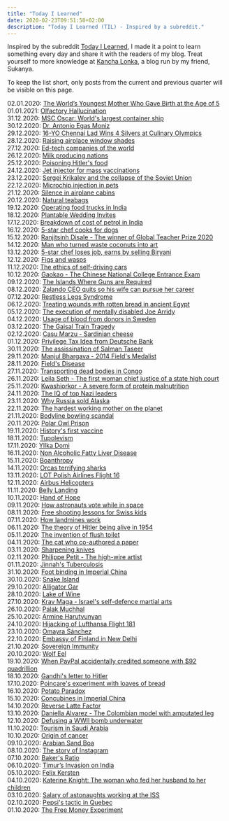 ```yaml
---
title: "Today I Learned"
date: 2020-02-23T09:51:58+02:00
description: "Today I Learned (TIL) - Inspired by a subreddit."
---
```


Inspired by the subreddit [Today I Learned](https://www.reddit.com/r/todayilearned/), I made it a point to learn something every day and share it with the readers of my blog. Treat yourself to more knowledge at <a href="https://www.kanchalonka.com/til/" target="_blank">Kancha Lonka</a>, a blog run by my friend, Sukanya.

To keep the list short, only posts from the current and previous quarter will be visible on this page.

02.01.2020: <a href = "https://medium.com/history-of-yesterday/the-worlds-youngest-mother-who-gave-birth-at-the-age-of-5-fea0678c3e9d" target = "_blank">The World’s Youngest Mother Who Gave Birth at the Age of 5</a><br>
01.01.2021: <a href = "https://en.wikipedia.org/wiki/Phantosmia" target = "_blank">Olfactory Hallucination</a><br>
31.12.2020: <a href = "https://en.wikipedia.org/wiki/MSC_Oscar" target = "_blank">MSC Oscar: World's largest container ship</a><br>
30.12.2020: <a href = "https://qr.ae/pNJ4qH" target = "_blank">Dr. Antonio Egas Moniz</a><br>
29.12.2020: <a href = "https://www.thebetterindia.com/246141/yeshwanth-culinary-olympics-germany-stuttgart-competition-fruit-vegetable-carving-chef-food-young-achiever-vid01/" target = "_blank">16-YO Chennai Lad Wins 4 Silvers at Culinary Olympics</a><br>
28.12.2020: <a href = "https://www.lonelyplanet.com/articles/why-raise-airplane-window-shades" target = "_blank">Raising airplace window shades</a><br>
27.12.2020: <a href = "https://finshots.in/infographic/is-india-leading-the-ed-tech-revolution/" target = "_blank">Ed-tech companies of the world</a><br>
26.12.2020: <a href = "https://finshots.in/infographic/india-leads-the-world-in-milk-production/" target = "_blank">Milk producing nations</a><br>
25.12.2020: <a href = "https://qr.ae/pNSUBJ" target = "_blank">Poisoning Hitler's food</a><br>
24.12.2020: <a href = "https://en.wikipedia.org/wiki/Jet_injector" target = "_blank">Jet injector for mass vaccinations</a><br>
23.12.2020: <a href = "https://qr.ae/pNSU3I" target = "_blank">Sergei Krikalev and the collapse of the Soviet Union</a><br>
22.12.2020: <a href = "https://qr.ae/pNSU6u" target = "_blank">Microchip injection in pets</a><br>
21.12.2020: <a href = "https://qr.ae/pNSUzd" target = "_blank">Silence in airplane cabins</a><br>
20.12.2020: <a href = "https://www.thebetterindia.com/245802/assam-startup-woolah-biodegradable-tea-bags-natural-leaves-farmers-eco-friendly-innovation-india-gop94/" target = "_blank">Natural teabags</a><br>
19.12.2020: <a href = "https://www.thebetterindia.com/243328/how-to-start-food-truck-license-permits-vehicle-cuisine-business-profits-india-gop94/" target = "_blank">Operating food trucks in India</a><br>
18.12.2020: <a href = "https://www.thebetterindia.com/243036/railway-officer-ecofriendly-wedding-plantable-sustainable-commissioner-irts-environment-anj135/" target = "_blank">Plantable Wedding Invites</a><br>
17.12.2020: <a href = "https://finshots.in/infographic/breaking-down-the-cost-of-a-litre-of-petrol/" target = "_blank">Breakdown of cost of petrol in India</a><br>
16.12.2020: <a href = "https://www.thebetterindia.com/244720/harleys-corner-mumbai-bengaluru-dog-chef-food-human-grade-meat-cookies-cakes-ice-creams-vet-fda-delivery-natural-furry-friends-vid01/" target = "_blank">5-star chef cooks for dogs</a><br>
15.12.2020: <a href = "https://www.youtube.com/watch?v=M6gakOkYDHM" target = "_blank">Ranjitsinh Disale - The winner of Global Teacher Prize 2020</a><br>
14.12.2020: <a href = "https://www.thebetterindia.com/244939/maharashtra-alibaug-coconut-art-gallery-stunning-spectacular-artworks-waste-to-wealth-india-gop94/" target = "_blank">Man who turned waste coconuts into art</a><br>
13.12.2020: <a href = "https://www.arre.co.in/people/mumbai-5-star-chef-sells-street-food-biryani-after-losing-job-during-pandemic/" target = "_blank">5-star chef loses job, earns by selling Biryani</a><br>
12.12.2020: <a href = "https://www.esa.org/esablog/research/the-story-of-the-fig-and-its-wasp/" target = "_blank">Figs and wasps</a><br>
11.12.2020: <a href = "https://towardsdatascience.com/the-ethics-of-self-driving-cars-efaaaaf9e320" target = "_blank">The ethics of self-driving cars</a><br>
10.12.2020: <a href = "https://en.wikipedia.org/wiki/National_College_Entrance_Examination" target = "_blank">Gaokao - The Chinese National College Entrance Exam</a><br>
09.12.2020: <a href = "https://www.youtube.com/watch?v=ch7HwhGynXk&ab_channel=TomScott" target = "_blank">The Islands Where Guns are Required</a><br>
08.12.2020: <a href = "https://edition.cnn.com/2020/12/07/tech/zalando-ceo-quit-intl-hnk/index.html" target = "_blank">Zalando CEO quits so his wife can pursue her career</a><br>
07.12.2020: <a href = "https://en.wikipedia.org/wiki/Restless_legs_syndrome" target = "_blank">Restless Legs Syndrome</a><br>
06.12.2020: <a href = "https://qr.ae/pNabDU" target = "_blank">Treating wounds with rotten bread in ancient Egypt</a><br>
05.12.2020: <a href = "https://en.wikipedia.org/wiki/Joe_Arridy" target = "_blank">The execution of mentally disabled Joe Arridy</a><br>
04.12.2020: <a href = "https://qr.ae/pNabVR" target = "_blank">Usage of blood from donors in Sweden</a><br>
03.12.2020: <a href = "https://qr.ae/pNabc6" target = "_blank">The Gaisal Train Tragedy</a><br>
02.12.2020: <a href = "https://en.wikipedia.org/wiki/Casu_marzu" target = "_blank">Casu Marzu - Sardinian cheese</a><br>
01.12.2020: <a href = "https://finshots.in/archive/a-tax-for-working-from-home/" target = "_blank">Privilege Tax Idea from Deutsche Bank</a><br>
30.11.2020: <a href = "https://en.wikipedia.org/wiki/Salman_Taseer" target = "_blank">The assissination of Salman Taseer</a><br>
29.11.2020: <a href = "https://en.wikipedia.org/wiki/Manjul_Bhargava" target = "_blank">Manjul Bhargava - 2014 Field's Medalist</a><br>
28.11.2020: <a href = "https://qr.ae/pNioMs" target = "_blank">Field's Disease</a><br>
27.11.2020: <a href = "https://qr.ae/pNiokc" target = "_blank">Transporting dead bodies in Congo</a><br>
26.11.2020: <a href = "https://en.wikipedia.org/wiki/Leila_Seth" target = "_blank">Leila Seth - The first woman chief justice of a state high court</a><br>
25.11.2020: <a href = "https://en.wikipedia.org/wiki/Kwashiorkor" target = "_blank">Kwashiorkor - A severe form of protein malnutrition</a><br>
24.11.2020: <a href = "https://medium.com/history-of-yesterday/the-results-of-the-nazi-iq-tests-c3a5e442f37c" target = "_blank">The IQ of top Nazi leaders</a><br>
23.11.2020: <a href = "https://medium.com/history-of-yesterday/why-did-russia-sell-alaska-9471744020b" target = "_blank">Why Russia sold Alaska</a><br>
22.11.2020: <a href = "https://qr.ae/pN9tET" target = "_blank">The hardest working mother on the planet</a><br>
21.11.2020: <a href = "https://www.bbc.com/news/uk-england-nottinghamshire-21013615" target = "_blank">Bodyline bowling scandal</a><br>
20.11.2020: <a href = "https://qr.ae/pN9t3x" target = "_blank">Polar Owl Prison</a><br>
19.11.2020: <a href = "https://medium.com/history-of-yesterday/historys-first-vaccine-464111ab88fd" target = "_blank">History's first vaccine</a><br>
18.11.2020: <a href = "https://qr.ae/pNUldW" target = "_blank">Tupolevism</a><br>
17.11.2020: <a href = "https://qr.ae/pNUlQD" target = "_blank"> Yllka Domi</a><br>
16.11.2020: <a href = "https://qr.ae/pNUlQN" target = "_blank">Non Alcoholic Fatty Liver Disease</a><br>
15.11.2020: <a href = "https://en.wikipedia.org/wiki/Boanthropy" target = "_blank">Boanthropy</a><br>
14.11.2020: <a href = "https://qr.ae/pNUlBz" target = "_blank">Orcas terrifying sharks</a><br>
13.11.2020: <a href = "https://en.wikipedia.org/wiki/LOT_Polish_Airlines_Flight_16" target = "_blank">LOT Polish Airlines Flight 16</a><br>
12.11.2020: <a href = "https://en.wikipedia.org/wiki/Eurocopter_AS350_%C3%89cureuil" target = "_blank">Airbus Helicopters</a><br>
11.11.2020: <a href = "https://en.wikipedia.org/wiki/Belly_landing" target = "_blank">Belly Landing</a><br>
10.11.2020: <a href = "https://en.wikipedia.org/wiki/Hand_of_Hope_(photography)" target = "_blank">Hand of Hope</a><br>
09.11.2020: <a href = "https://qr.ae/pNUllF" target = "_blank">How astronauts vote while in space</a><br>
08.11.2020: <a href = "https://qr.ae/pNUlmu" target = "_blank">Free shooting lessons for Swiss kids</a><br>
07.11.2020: <a href = "https://qr.ae/pNUlDZ" target = "_blank">How landmines work</a><br>
06.11.2020: <a href = "https://medium.com/history-of-yesterday/declassified-cia-files-showing-hitlers-presence-in-columbia-during-1954-304da469e169" target = "_blank">The theory of Hitler being alive in 1954</a><br>
05.11.2020: <a href = "https://medium.com/history-of-yesterday/who-invented-the-flush-toilet-5a4ef2753332" target = "_blank">The invention of flush toilet</a><br>
04.11.2020: <a href = "https://medium.com/lessons-from-history/the-fascinating-story-of-the-cat-who-authored-a-science-paper-7f8a98889a48" target = "_blank">The cat who co-authored a paper</a><br>
03.11.2020: <a href = "https://qr.ae/pNgte2" target = "_blank">Sharpening knives</a><br>
02.11.2020: <a href = "https://qr.ae/pNgtig" target = "_blank">Philippe Petit - The high-wire artist</a><br>
01.11.2020: <a href = "https://www.thequint.com/news/world/could-jinnahs-well-kept-secret-have-stopped-the-partition" target = "_blank">Jinnah's Tuberculosis</a><br>
31.10.2020: <a href = "https://qr.ae/pNb5vu" target = "_blank">Foot binding in Imperial China</a><br>
30.10.2020: <a href = "https://en.wikipedia.org/wiki/Ilha_da_Queimada_Grande" target = "_blank">Snake Island</a><br>
29.10.2020: <a href = "https://qr.ae/pNb5tT" target = "_blank">Alligator Gar</a><br>
28.10.2020: <a href = "https://medium.com/lessons-from-history/the-crazy-chinese-emperor-who-created-the-lake-of-wine-fd607391d6cf" target = "_blank">Lake of Wine</a><br>
27.10.2020: <a href = "https://en.wikipedia.org/wiki/Krav_Maga" target = "_blank">Krav Maga - Israel's self-defence martial arts</a><br>
26.10.2020: <a href = "https://en.wikipedia.org/wiki/Palak_Muchhal" target = "_blank">Palak Muchhal</a><br>
25.10.2020: <a href = "https://www.forbes.com/sites/rebeccahughes/2020/09/05/who-is-armine-harutyunyan-and-how-did-she-become-a-victim-of-body-shaming-in-italy/" target = "_blank">Armine Harutyunyan</a><br>
24.10.2020: <a href = "https://en.wikipedia.org/wiki/Lufthansa_Flight_181" target = "_blank">Hijacking of Lufthansa Flight 181</a><br>
23.10.2020: <a href = "https://qr.ae/pNwALa" target = "_blank">Omayra Sánchez</a><br>
22.10.2020: <a href = "https://www.archdaily.com/926197/embassy-of-finland-in-new-delhi-renovation-ala-architects" target = "_blank">Embassy of Finland in New Delhi</a><br>
21.10.2020: <a href = "https://en.wikipedia.org/wiki/Sovereign_immunity" target = "_blank">Sovereign Immunity</a><br>
20.10.2020: <a href = "https://qr.ae/pNwAEl" target = "_blank">Wolf Eel</a><br>
19.10.2020: <a href = "https://edition.cnn.com/2013/07/17/tech/paypal-error/index.html" target = "_blank">When PayPal accidentally credited someone with $92 quadrillion</a><br>
18.10.2020: <a href = "https://medium.com/history-of-yesterday/gandhis-letters-to-hitler-e3e987817c33" target = "_blank">Gandhi's letter to Hitler</a><br>
17.10.2020: <a href = "https://qr.ae/pN5R4b" target = "_blank">Poincare's experiment with loaves of bread</a><br>
16.10.2020: <a href = "https://qr.ae/pN5RPw" target = "_blank">Potato Paradox</a><br>
15.10.2020: <a href = "https://medium.com/the-collector/the-fascinating-world-of-concubines-in-imperial-china-ff42460ea0dc" target = "_blank">Concubines in Imperial China</a><br>
14.10.2020: <a href = "https://medium.com/makingofamillionaire/the-reverse-latte-factor-ffd7ad04023e" target = "_blank">Reverse Latte Factor</a><br>
13.10.2020: <a href = "https://www.ndtv.com/offbeat/former-miss-colombia-dances-again-weeks-after-having-her-leg-amputated-2258955" target = "_blank">Daniella Alvarez - The Colombian model with amputated leg</a><br>
12.10.2020: <a href = "https://www.dw.com/en/polish-divers-to-defuse-wwii-earthquake-bomb-on-german-border/a-55238853" target = "_blank">Defusing a WWII bomb underwater</a><br>
11.10.2020: <a href = "https://qr.ae/pNM1Mj" target = "_blank">Tourism in Saudi Arabia</a><br>
10.10.2020: <a href = "https://qr.ae/pNM1kG" target = "_blank">Origin of cancer</a><br>
09.10.2020: <a href = "https://qr.ae/pNM1U2" target = "_blank">Arabian Sand Boa</a><br>
08.10.2020: <a href = "https://entrepreneurshandbook.co/26-year-old-coder-built-a-1-billion-app-in-2-years-after-following-his-girlfriends-advice-c6f378db1fd1" target = "_blank">The story of Instagram</a><br>
07.10.2020: <a href = "https://heated.medium.com/what-is-a-bakers-ratio-dc22f5e52479" target = "_blank">Baker's Ratio</a><br>
06.10.2020: <a href = "https://www.historydiscussion.net/history-of-india/timurs-invasion-on-india-what-were-its-effects/2692" target = "_blank">Timur’s Invasion on India</a><br>
05.10.2020: <a href = "https://en.wikipedia.org/wiki/Felix_Kersten" target = "_blank">Felix Kersten</a><br>
04.10.2020: <a href = "https://qr.ae/pNM1eT" target = "_blank">Katerine Knight: The woman who fed her husband to her children</a><br>
03.10.2020: <a href = "https://qr.ae/pNM1el" target = "_blank">Salary of astonaughts working at the ISS</a><br>
02.10.2020: <a href = "https://medium.com/better-marketing/how-pepsi-stomped-coke-by-firing-their-translators-e40449a80c18" target = "_blank">Pepsi's tactic in Quebec</a><br>
01.10.2020: <a href = "https://qr.ae/pN4XGN" target = "_blank">The Free Money Experiment</a><br>